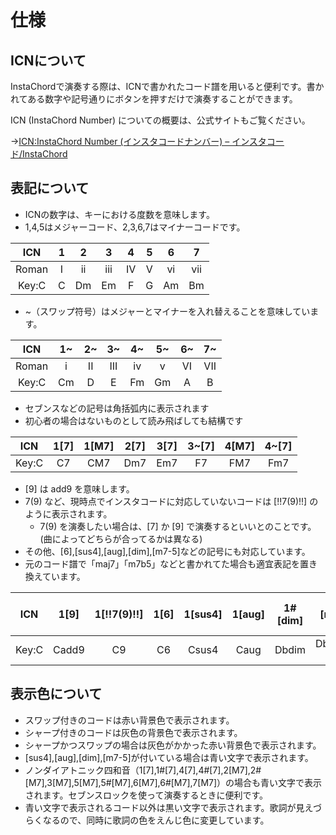 # 仕様
## ICNについて
InstaChordで演奏する際は、ICNで書かれたコード譜を用いると便利です。書かれてある数字や記号通りにボタンを押すだけで演奏することができます。

ICN (InstaChord Number) についての概要は、公式サイトもご覧ください。

→[ICN:InstaChord Number (インスタコードナンバー) – インスタコード/InstaChord](http://instachord.com/instruction/icn/)
## 表記について
* ICNの数字は、キーにおける度数を意味します。
* 1,4,5はメジャーコード、2,3,6,7はマイナーコードです。

| ICN | 1 | 2 | 3 | 4 | 5 | 6 | 7 |
|:---:|:---:|:---:|:---:|:---:|:---:|:---:|:---:|
| Roman | I | ii | iii | IV | V | vi | vii |
| Key:C | C | Dm | Em | F | G | Am | Bm |

* ~（スワップ符号）はメジャーとマイナーを入れ替えることを意味しています。

| ICN | 1~ | 2~ | 3~ | 4~ | 5~ | 6~ | 7~ |
|:---:|:---:|:---:|:---:|:---:|:---:|:---:|:---:|
| Roman | i | II | III | iv | v | VI | VII |
| Key:C | Cm | D | E | Fm | Gm | A | B |

* セブンスなどの記号は角括弧内に表示されます
* 初心者の場合はないものとして読み飛ばしても結構です

| ICN | 1\[7] | 1\[M7] | 2\[7] | 3\[7] | 3~\[7] | 4\[M7] | 4~\[7] |
|:---:|:---:|:---:|:---:|:---:|:---:|:---:|:---:|
| Key:C | C7 | CM7 | Dm7 | Em7 | F7 | FM7 | Fm7 |

* \[9] は add9 を意味します。
* 7(9) など、現時点でインスタコードに対応していないコードは \[!!7(9)!!] のように表示されます。
    * 7(9) を演奏したい場合は、\[7] か \[9] で演奏するといいとのことです。(曲によってどちらが合ってるかは異なる)
* その他、\[6],\[sus4],\[aug],\[dim],\[m7-5]などの記号にも対応しています。
* 元のコード譜で「maj7」「m7b5」などと書かれてた場合も適宜表記を置き換えています。

| ICN | 1\[9] | 1\[!!7(9)!!] | 1\[6] | 1\[sus4] | 1\[aug] | 1#\[dim] | 1#\[m7-5] |
|:---:|:---:|:---:|:---:|:---:|:---:|:---:|:---:|
| Key:C | Cadd9 | C9 | C6 | Csus4 | Caug | Dbdim | Dbm7-5 |

## 表示色について
* スワップ付きのコードは赤い背景色で表示されます。
* シャープ付きのコードは灰色の背景色で表示されます。
* シャープかつスワップの場合は灰色がかかった赤い背景色で表示されます。
* \[sus4],\[aug],\[dim],\[m7-5]が付いている場合は青い文字で表示されます。
* ノンダイアトニック四和音（1\[7],1#\[7],4\[7],4#\[7],2\[M7],2#\[M7],3\[M7],5\[M7],5#\[M7],6\[M7],6#\[M7],7\[M7]）の場合も青い文字で表示されます。セブンスロックを使って演奏するときに便利です。
* 青い文字で表示されるコード以外は黒い文字で表示されます。歌詞が見えづらくなるので、同時に歌詞の色をえんじ色に変更しています。
